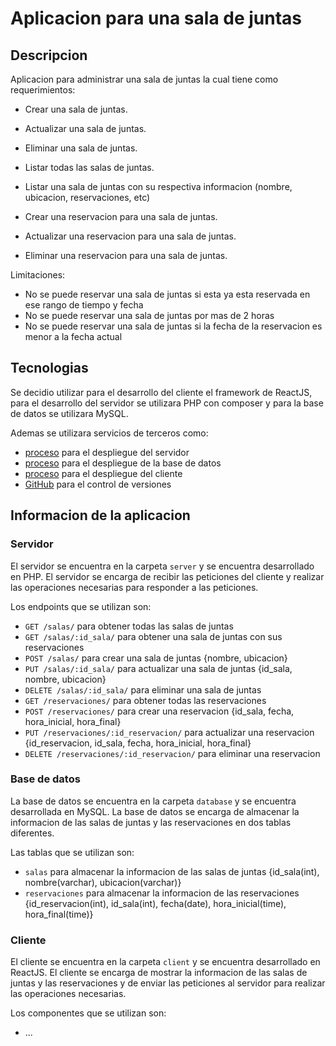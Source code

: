 # Aplicacion para una sala de juntas

## Descripcion

Aplicacion para administrar una sala de juntas la cual tiene como requerimientos:

- Crear una sala de juntas.
- Actualizar una sala de juntas.
- Eliminar una sala de juntas.
- Listar todas las salas de juntas.
- Listar una sala de juntas con su respectiva informacion (nombre, ubicacion, reservaciones, etc)

- Crear una reservacion para una sala de juntas.
- Actualizar una reservacion para una sala de juntas.
- Eliminar una reservacion para una sala de juntas.

Limitaciones:

- No se puede reservar una sala de juntas si esta ya esta reservada en ese rango de tiempo y fecha
- No se puede reservar una sala de juntas por mas de 2 horas
- No se puede reservar una sala de juntas si la fecha de la reservacion es menor a la fecha actual

## Tecnologias

Se decidio utilizar para el desarrollo del cliente el framework de ReactJS, para el desarrollo del servidor se utilizara PHP con composer y para la base de datos se utilizara MySQL.

Ademas se utilizara servicios de terceros como:

- [proceso](proceso) para el despliegue del servidor
- [proceso](proceso) para el despliegue de la base de datos
- [proceso](proceso) para el despliegue del cliente
- [GitHub]([...]) para el control de versiones

## Informacion de la aplicacion

### Servidor

El servidor se encuentra en la carpeta `server` y se encuentra desarrollado en PHP.
El servidor se encarga de recibir las peticiones del cliente y realizar las operaciones necesarias para responder a las peticiones.

Los endpoints que se utilizan son:

- `GET /salas/` para obtener todas las salas de juntas
- `GET /salas/:id_sala/` para obtener una sala de juntas con sus reservaciones
- `POST /salas/` para crear una sala de juntas {nombre, ubicacion}
- `PUT /salas/:id_sala/` para actualizar una sala de juntas {id_sala, nombre, ubicacion}
- `DELETE /salas/:id_sala/` para eliminar una sala de juntas
- `GET /reservaciones/` para obtener todas las reservaciones
- `POST /reservaciones/` para crear una reservacion {id_sala, fecha, hora_inicial, hora_final}
- `PUT /reservaciones/:id_reservacion/` para actualizar una reservacion {id_reservacion, id_sala, fecha, hora_inicial, hora_final}
- `DELETE /reservaciones/:id_reservacion/` para eliminar una reservacion

### Base de datos

La base de datos se encuentra en la carpeta `database` y se encuentra desarrollada en MySQL.
La base de datos se encarga de almacenar la informacion de las salas de juntas y las reservaciones en dos tablas diferentes.

Las tablas que se utilizan son:

- `salas` para almacenar la informacion de las salas de juntas {id_sala(int), nombre(varchar), ubicacion(varchar)}
- `reservaciones` para almacenar la informacion de las reservaciones {id_reservacion(int), id_sala(int), fecha(date), hora_inicial(time), hora_final(time)}

### Cliente

El cliente se encuentra en la carpeta `client` y se encuentra desarrollado en ReactJS.
El cliente se encarga de mostrar la informacion de las salas de juntas y las reservaciones y de enviar las peticiones al servidor para realizar las operaciones necesarias.

Los componentes que se utilizan son:

- ...
